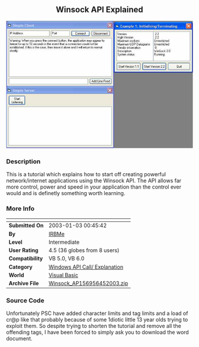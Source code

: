 ﻿<div align="center">

## Winsock API Explained

<img src="PIC200345946285600.jpg">
</div>

### Description

This is a tutorial which explains how to start off creating powerful network/internet applications using the Winsock API. The API allows far more control, power and speed in your application than the control ever would and is definetly something worth learning.
 
### More Info
 


<span>             |<span>
---                |---
**Submitted On**   |2003-01-03 00:45:42
**By**             |[IRBMe](https://github.com/Planet-Source-Code/PSCIndex/blob/master/ByAuthor/irbme.md)
**Level**          |Intermediate
**User Rating**    |4.5 (36 globes from 8 users)
**Compatibility**  |VB 5\.0, VB 6\.0
**Category**       |[Windows API Call/ Explanation](https://github.com/Planet-Source-Code/PSCIndex/blob/master/ByCategory/windows-api-call-explanation__1-39.md)
**World**          |[Visual Basic](https://github.com/Planet-Source-Code/PSCIndex/blob/master/ByWorld/visual-basic.md)
**Archive File**   |[Winsock\_AP156956452003\.zip](https://github.com/Planet-Source-Code/irbme-winsock-api-explained__1-44526/archive/master.zip)





### Source Code

Unfortunately PSC have added character limits and tag limits and a load of cr@p like that probably because of some 1diotic little 13 year olds trying to exploit them. So despite trying to shorten the tutorial and remove all the offending tags, I have been forced to simply ask you to download the word document.


